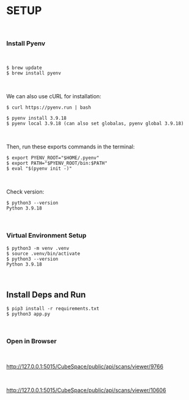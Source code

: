 

# SETUP

<br>

### Install Pyenv

<br>

```
$ brew update
$ brew install pyenv
```

<br>

We can also use cURL for installation:

```
$ curl https://pyenv.run | bash

$ pyenv install 3.9.18
$ pyenv local 3.9.18 (can also set globalas, pyenv global 3.9.18)
```

<br>

Then, run these exports commands in the terminal:

```
$ export PYENV_ROOT="$HOME/.pyenv"
$ export PATH="$PYENV_ROOT/bin:$PATH"
$ eval "$(pyenv init -)"
```

<br>

Check version:

```
$ python3 --version
Python 3.9.18
```

<br>

### Virtual Environment Setup 

```
$ python3 -m venv .venv
$ source .venv/bin/activate
$ python3 --version
Python 3.9.18
```

<br>

## Install Deps and Run

```
$ pip3 install -r requirements.txt
$ python3 app.py 
```

<br>

### Open in Browser 

<br>

http://127.0.0.1:5015/CubeSpace/public/api/scans/viewer/9766

<br>

http://127.0.0.1:5015/CubeSpace/public/api/scans/viewer/10606
